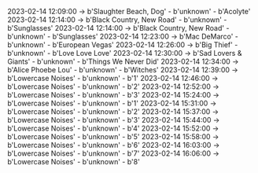 2023-02-14 12:09:00 -> b'Slaughter Beach, Dog' - b'unknown' - b'Acolyte'
2023-02-14 12:14:00 -> b'Black Country, New Road' - b'unknown' - b'Sunglasses'
2023-02-14 12:14:00 -> b'Black Country, New Road' - b'unknown' - b'Sunglasses'
2023-02-14 12:23:00 -> b'Mac DeMarco' - b'unknown' - b'European Vegas'
2023-02-14 12:26:00 -> b'Big Thief' - b'unknown' - b'Love Love Love'
2023-02-14 12:30:00 -> b'Sad Lovers & Giants' - b'unknown' - b'Things We Never Did'
2023-02-14 12:34:00 -> b'Alice Phoebe Lou' - b'unknown' - b'Witches'
2023-02-14 12:39:00 -> b'Lowercase Noises' - b'unknown' - b'1'
2023-02-14 12:46:00 -> b'Lowercase Noises' - b'unknown' - b'2'
2023-02-14 12:52:00 -> b'Lowercase Noises' - b'unknown' - b'3'
2023-02-14 15:24:00 -> b'Lowercase Noises' - b'unknown' - b'1'
2023-02-14 15:31:00 -> b'Lowercase Noises' - b'unknown' - b'2'
2023-02-14 15:37:00 -> b'Lowercase Noises' - b'unknown' - b'3'
2023-02-14 15:44:00 -> b'Lowercase Noises' - b'unknown' - b'4'
2023-02-14 15:52:00 -> b'Lowercase Noises' - b'unknown' - b'5'
2023-02-14 15:58:00 -> b'Lowercase Noises' - b'unknown' - b'6'
2023-02-14 16:03:00 -> b'Lowercase Noises' - b'unknown' - b'7'
2023-02-14 16:06:00 -> b'Lowercase Noises' - b'unknown' - b'8'
